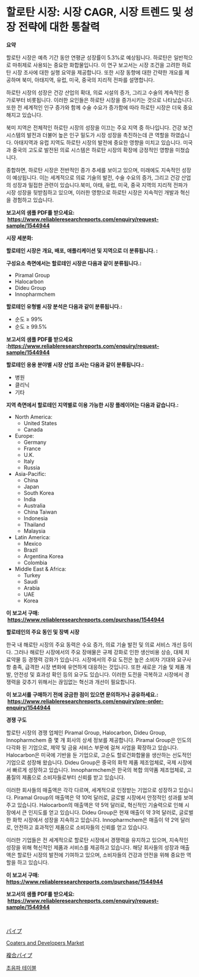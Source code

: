 <p><h1>할로탄 시장: 시장 CAGR, 시장 트렌드 및 성장 전략에 대한 통찰력</h1></p><p><strong>요약</strong></p>
<p><p>할로탄 시장은 예측 기간 동안 연평균 성장률이 5.3%로 예상됩니다. 하로탄은 일반적으로 마취제로 사용되는 중요한 화합물입니다. 이 연구 보고서는 시장 조건을 고려한 하로탄 시장 조사에 대한 실행 요약을 제공합니다. 또한 시장 동향에 대한 간략한 개요를 제공하며 북미, 아태지역, 유럽, 미국, 중국의 지리적 전파를 설명합니다. </p><p>하로탄 시장의 성장은 건강 산업의 확대, 의료 시설의 증가, 그리고 수술의 계속적인 증가로부터 비롯됩니다. 이러한 요인들은 하로탄 시장을 증가시키는 것으로 나타났습니다. 또한 전 세계적인 인구 증가와 함께 수술 수요가 증가함에 따라 하로탄 시장은 더욱 중요해지고 있습니다. </p><p>북미 지역은 전체적인 하로탄 시장의 성장을 이끄는 주요 지역 중 하나입니다. 건강 보건 시스템의 발전과 더불어 높은 인구 밀도가 시장 성장을 촉진하는데 큰 역할을 하였습니다. 아태지역과 유럽 지역도 하로탄 시장의 발전에 중요한 영향을 미치고 있습니다. 미국과 중국의 고도로 발전된 의료 시스템은 하로탄 시장의 확장에 긍정적인 영향을 미쳤습니다.</p><p>종합하면, 하로탄 시장은 전반적인 증가 추세를 보이고 있으며, 미래에도 지속적인 성장이 예상됩니다. 이는 세계적으로 의료 기술의 발전, 수술 수요의 증가, 그리고 건강 산업의 성장과 밀접한 관련이 있습니다.북미, 아태, 유럽, 미국, 중국 지역의 지리적 전파가 시장 성장을 뒷받침하고 있으며, 이러한 영향으로 하로탄 시장은 지속적인 개발과 혁신을 경험하고 있습니다.</p></p>
<p><strong>보고서의 샘플 PDF를 받으세요: &nbsp;<a href="https://www.reliableresearchreports.com/enquiry/request-sample/1544944">https://www.reliableresearchreports.com/enquiry/request-sample/1544944</a></strong></p>
<p><strong>시장 세분화:</strong></p>
<p><strong> 할로테인 시장은 개요, 배포, 애플리케이션 및 지역으로 더 분류됩니다. :</strong></p>
<p><strong>구성요소 측면에서는 할로테인 시장은 다음과 같이 분류됩니다.:</strong></p>
<p><ul><li>Piramal Group</li><li>Halocarbon</li><li>Dideu Group</li><li>Innopharmchem</li></ul></p>
<p><strong> 할로테인 유형별 시장 분석은 다음과 같이 분류됩니다.:</strong></p>
<p><ul><li>순도 ≥ 99%</li><li>순도 ≥ 99.5%</li></ul></p>
<p><strong>보고서의 샘플 PDF를 받으세요 :<a href="https://www.reliableresearchreports.com/enquiry/request-sample/1544944">https://www.reliableresearchreports.com/enquiry/request-sample/1544944</a></strong></p>
<p><strong> 할로테인 응용 분야별 시장 산업 조사는 다음과 같이 분류됩니다.:</strong></p>
<p><ul><li>병원</li><li>클리닉</li><li>기타</li></ul></p>
<p><strong>지역 측면에서 할로테인 지역별로 이용 가능한 시장 플레이어는 다음과 같습니다.:</strong></p>
<p><ul>
    <li>
        North America:
        <ul>
            <li>United States</li>
            <li>Canada</li>
        </ul>
    </li>
    <li>
        Europe:
        <ul>
            <li>Germany</li>
            <li>France</li>
            <li>U.K.</li>
            <li>Italy</li>
            <li>Russia</li>
        </ul>
    </li>
    <li>
        Asia-Pacific:
        <ul>
            <li>China</li>
            <li>Japan</li>
            <li>South Korea</li>
            <li>India</li>
            <li>Australia</li>
            <li>China Taiwan</li>
            <li>Indonesia</li>
            <li>Thailand</li>
            <li>Malaysia</li>
        </ul>
    </li>
    <li>
        Latin America:
        <ul>
            <li>Mexico</li>
            <li>Brazil</li>
            <li>Argentina Korea</li>
            <li>Colombia</li>
        </ul>
    </li>
    <li>
        Middle East & Africa:
        <ul>
            <li>Turkey</li>
            <li>Saudi</li>
            <li>Arabia</li>
            <li>UAE</li>
            <li>Korea</li>
        </ul>
    </li>
    </ul></p>
<p><strong>이 보고서 구매: &nbsp;<a href="https://www.reliableresearchreports.com/purchase/1544944">https://www.reliableresearchreports.com/purchase/1544944</a></strong></p>
<p><strong>할로테인의 주요 동인 및 장벽 시장</strong></p>
<p><p>한국 내 해로탄 시장의 주요 동력은 수요 증가, 의료 기술 발전 및 의료 서비스 개선 등이다. 그러나 해로탄 시장에서의 주요 장애물은 규제 강화로 인한 생산비용 상승, 대체 치료약물 등 경쟁력 강화가 있습니다. 시장에서의 주요 도전은 높은 소비자 기대와 요구사항 충족, 급격한 시장 변화에 유연하게 대응하는 것입니다. 또한 새로운 기술 및 제품 개발, 안전성 및 효과성 확인 등의 요구도 있습니다. 이러한 도전을 극복하고 시장에서 경쟁력을 갖추기 위해서는 끊임없는 혁신과 개선이 필요합니다.</p></p>
<p><strong>이 보고서를 구매하기 전에 궁금한 점이 있으면 문의하거나 공유하세요.: &nbsp;<a href="https://www.reliableresearchreports.com/enquiry/pre-order-enquiry/1544944">https://www.reliableresearchreports.com/enquiry/pre-order-enquiry/1544944</a></strong></p>
<p><strong>경쟁 구도</strong></p>
<p><p>할로탄 시장의 경쟁 업체인 Piramal Group, Halocarbon, Dideu Group, Innopharmchem 중 몇 개 회사의 상세 정보를 제공합니다. Piramal Group은 인도의 다각화 된 기업으로, 제약 및 금융 서비스 부문에 걸쳐 사업을 확장하고 있습니다. Halocarbon은 미국에 기반을 둔 기업으로, 고순도 할로건화합물을 생산하는 선도적인 기업으로 성장해 왔습니다. Dideu Group은 중국의 화학 제품 제조업체로, 국제 시장에서 빠르게 성장하고 있습니다. Innopharmchem은 한국의 복합 의약품 제조업체로, 고품질의 제품으로 소비자들로부터 신뢰를 받고 있습니다.</p><p>이러한 회사들의 매출액은 각각 다르며, 세계적으로 인정받는 기업으로 성장하고 있습니다. Piramal Group의 매출액은 약 10억 달러로, 글로벌 시장에서 안정적인 성과를 보여주고 있습니다. Halocarbon의 매출액은 약 5억 달러로, 혁신적인 기술력으로 인해 시장에서 큰 인지도를 얻고 있습니다. Dideu Group은 현재 매출이 약 3억 달러로, 글로벌한 화학 시장에서 성장을 지속하고 있습니다. Innopharmchem은 매출이 약 2억 달러로, 안전하고 효과적인 제품으로 소비자들의 신뢰를 얻고 있습니다.</p><p>이러한 기업들은 전 세계적으로 할로탄 시장에서 경쟁력을 유지하고 있으며, 지속적인 성장을 위해 혁신적인 제품과 서비스를 제공하고 있습니다. 해당 회사들의 성장과 매출액은 할로탄 시장의 발전에 기여하고 있으며, 소비자들의 건강과 안전을 위해 중요한 역할을 하고 있습니다.</p></p>
<p><strong>이 보고서 구매: &nbsp; <a href="https://www.reliableresearchreports.com/purchase/1544944">https://www.reliableresearchreports.com/purchase/1544944</a></strong></p>
<p><strong>보고서의 샘플 PDF를 받으세요: &nbsp;<a href="https://www.reliableresearchreports.com/enquiry/request-sample/1544944">https://www.reliableresearchreports.com/enquiry/request-sample/1544944</a></strong><strong></strong></p>
<p>&nbsp;</p>
<p><p><a href="https://github.com/laurenreichert/Market-Research-Report-List-1/blob/main/117601014732.md">パイプ</a></p><p><a href="https://github.com/mbisetmhermsr/Market-Research-Report-List-1/blob/main/coaters-and-developers-market.md">Coaters and Developers Market</a></p><p><a href="https://github.com/RodHoppe07/Market-Research-Report-List-1/blob/main/480456514733.md">複合パイプ</a></p><p><a href="https://medium.com/@porterhntz2023/%EC%B4%88%EC%9D%8C%ED%8C%8C-%ED%85%8C%EC%9D%B4%EB%B8%94-%EC%8B%9C%EC%9E%A5-%EC%A0%84%EB%A7%9D-%EC%82%B0%EC%97%85-%EA%B0%9C%EC%9A%94-%EB%B0%8F-%EC%98%88%EC%B8%A1-2024%EB%85%84%EB%B6%80%ED%84%B0-2031%EB%85%84%EA%B9%8C%EC%A7%80-c56f41ea4ad6">초음파 테이블</a></p></p>
